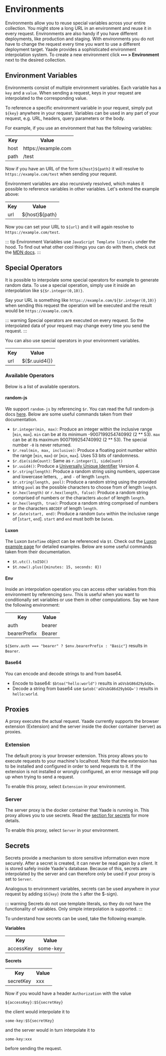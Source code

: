 # Environments

Environments allow you to reuse special variables across your entire collection. You might store a long URL in an environment and reuse it in every request. Environments are also handy if you have different deployments, like production and staging. With environments you do not have to change the request every time you want to use a different deployment target. Yaade provides a sophisticated environment interpolation system. To create a new environment click **••• > Environment** next to the desired collection.

## Environment Variables

Environments consist of multiple environment variables. Each variable has a `key` and a `value`. When sending a request, keys in your request are interpolated to the corresponding value.

To reference a specific environment variable in your request, simply put `${key}` anywhere in your request. Variables can be used in any part of your request, e.g. URL, headers, query parameters or the body.

For example, if you use an environment that has the following variables:

<table>
    <tr>
        <th>Key</th>
        <th>Value</th>
    </tr>
    <tr>
        <td>host</td>
        <td>https://example.com</td>
    </tr>
    <tr>
        <td>path</td>
        <td>/test</td>
    </tr>
</table>

Now if you have an URL of the form `${host}${path}` it will resolve to `https://example.com/test` when sending your request.

Environment variables are also recursively resolved, which makes it possible to reference variables in other variables. Let's extend the example above:

<table>
    <tr>
        <th>Key</th>
        <th>Value</th>
    </tr>
    <tr>
        <td>url</td>
        <td>${host}${path}</td>
    </tr>
</table>

Now you can set your URL to `${url}` and it will again resolve to `https://example.com/test`.

::: tip
Environment Variables use `JavaScript Template literals` under the hood. To find out what other cool things you can do with them, check out the [MDN docs](https://developer.mozilla.org/en-US/docs/Web/JavaScript/Reference/Template_literals).
:::

## Special Operators

It is possible to interpolate some special operators for example to generate random data. To use a special operation, simply use it inside an interpolation like `${$r.integer(0,10)}`.

Say your URL is something like `https://example.com/${$r.integer(0,10)}` when sending this request the operation will be executed and the result would be `https://example.com/9`.

::: warning
Special operators are executed on every request. So the interpolated data of your request may change every time you send the request.
:::

You can also use special operators in your environment variables.

<table>
    <tr>
        <th>Key</th>
        <th>Value</th>
    </tr>
    <tr>
        <td>url</td>
        <td>${$r.uuid4()}</td>
    </tr>
</table>

### Available Operators

Below is a list of available operators.

#### random-js

We support `random-js` by referencing `$r`. You can read the full random-js docs [here](https://github.com/ckknight/random-js). Below are some useful commands taken from their documentation.

- `$r.integer(min, max)`: Produce an integer within the inclusive range [`min`, `max`]. `min` can be at its minimum -9007199254740992 (2 ** 53). `max` can be at its maximum 9007199254740992 (2 ** 53). The special number `-0` is never returned.
- `$r.real(min, max, inclusive)`: Produce a floating point number within the range [`min`, `max`) or [`min`, `max`]. Uses 53 bits of randomness.
- `$r.die(sideCount)`: Same as `r.integer(1, sideCount)`
- `$r.uuid4()`: Produce a [Universally Unique Identifier](http://en.wikipedia.org/wiki/Universally_unique_identifier) Version 4.
- `$r.string(length)`: Produce a random string using numbers, uppercase and lowercase letters, `_`, and `-` of length `length`.
- `$r.string(length, pool)`: Produce a random string using the provided string `pool` as the possible characters to choose from of length `length`.
- `$r.hex(length)` or `r.hex(length, false)`: Produce a random string comprised of numbers or the characters `abcdef` of length `length`.
- `$r.hex(length, true)`: Produce a random string comprised of numbers or the characters `ABCDEF` of length `length`.
- `$r.date(start, end)`: Produce a random `Date` within the inclusive range of [`start`, `end`]. `start` and `end` must both be `Date`s.

#### Luxon

The Luxon `DateTime` object can be referenced via `$t`. Check out the [Luxon example page](https://moment.github.io/luxon/demo/global.html) for detailed examples. Below are some useful commands taken from their documentation.

- `$t.utc().toISO()`
- `$t.now().plus({minutes: 15, seconds: 8})`

#### Env

Inside an interpolation operation you can access other variables from this environment by referencing `$env`. This is useful when you want to conditionally set variables or use them in other computations. Say we have the following environment:

<table>
    <tr>
        <th>Key</th>
        <th>Value</th>
    </tr>
    <tr>
        <td>auth</td>
        <td>bearer</td>
    </tr>
    <tr>
        <td>bearerPrefix</td>
        <td>Bearer</td>
    </tr>
</table>

`${$env.auth === "bearer" ? $env.bearerPrefix : "Basic"}` results in `Bearer`.

#### Base64

You can encode and decode strings to and from base64.

- Encode to base64: `$btoa("hello:world")` results in `aGVsbG86d29ybGQ=`.
- Decode a string from base64 use `$atob('aGVsbG86d29ybGQ=')` results in `hello:world`.

## Proxies

A proxy executes the actual request. Yaade currently supports the browser extension (Extension) and the server inside the docker container (server) as proxies.

### Extension

The default proxy is your browser extension. This proxy allows you to execute requests to your machine's localhost. Note that the extension has to be installed and configured in order to send requests to it. If the extension is not installed or wrongly configured, an error message will pop up when trying to send a request.

To enable this proxy, select `Extension` in your environment.

### Server

The server proxy is the docker container that Yaade is running in. This proxy allows you to use secrets. Read the [section for secrets](#secrets) for more details.

To enable this proxy, select `Server` in your environment.

## Secrets

Secrets provide a mechanism to store sensitive information even more securely. After a secret is created, it can never be read again by a client. It is stored safely inside Yaade's database. Because of this, secrets are interpolated by the server and can therefore only be used if your proxy is set to `Server`.

Analogous to environment variables, secrets can be used anywhere in your request by adding `$S{key}` (note the `S` after the $-sign).

::: warning
Secrets do not use template literals, so they do not have the functionality of variables. Only simple interpolation is supported.
:::

To understand how secrets can be used, take the following example.

**Variables**

<table>
    <tr>
        <th>Key</th>
        <th>Value</th>
    </tr>
    <tr>
        <td>accessKey</td>
        <td>some-key</td>
    </tr>
</table>

**Secrets**

<table>
    <tr>
        <th>Key</th>
        <th>Value</th>
    </tr>
    <tr>
        <td>secretKey</td>
        <td>xxx</td>
    </tr>
</table>

Now if you would have a header `Authorization` with the value

`${accessKey}:$S{secretKey}`

the client would interpolate it to

`some-key:$S{secretKey}`

and the server would in turn interpolate it to

`some-key:xxx`

before sending the request.
